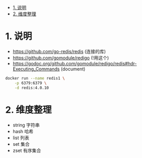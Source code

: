 <!-- TOC -->

- [1. 说明](#1-说明)
- [2. 维度整理](#2-维度整理)

<!-- /TOC -->


<a id="markdown-1-说明" name="1-说明"></a>
# 1. 说明

* https://github.com/go-redis/redis (连接的库)
* https://github.com/gomodule/redigo (!用这个)
* https://godoc.org/github.com/gomodule/redigo/redis#hdr-Executing_Commands (document)

```bash
docker run --name redis1 \
    -p 6379:6379 \
    -d redis:4.0.10
```


<a id="markdown-2-维度整理" name="2-维度整理"></a>
# 2. 维度整理

* string 字符串
* hash 哈希
* list 列表
* set 集合
* zset 有序集合
